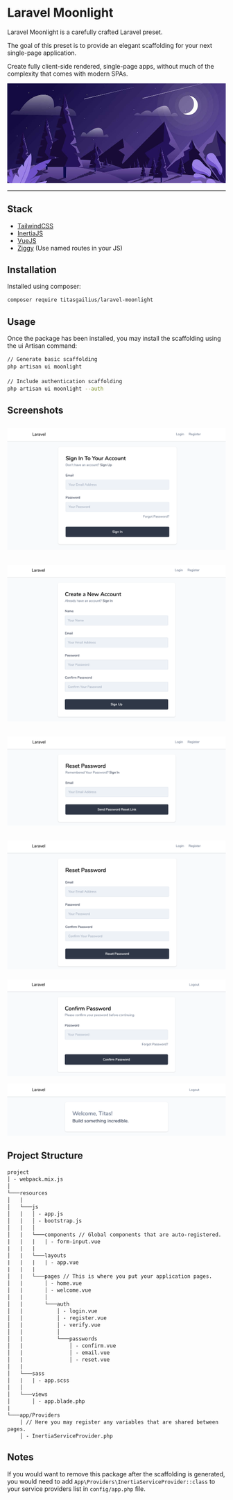 # Laravel Moonlight

Laravel Moonlight is a carefully crafted Laravel preset.

The goal of this preset is to provide an elegant scaffolding for your next single-page application.

Create fully client-side rendered, single-page apps, without much of the complexity that comes with modern SPAs.

![Laravel Moonlight](./screenshots/logo.jpg)

---

## Stack

* [TailwindCSS](https://tailwindcss.com/)
* [InertiaJS](https://inertiajs.com/)
* [VueJS](https://vuejs.org/)
* [Ziggy](https://github.com/tightenco/ziggy) (Use named routes in your JS)

## Installation

Installed using composer:
```bash
composer require titasgailius/laravel-moonlight
```

## Usage

Once the package has been installed, you may install the scaffolding using the ui Artisan command:

```bash
// Generate basic scaffolding
php artisan ui moonlight

// Include authentication scaffolding
php artisan ui moonlight --auth
```

## Screenshots

![GitHub Logo](screenshots/signin.png)
---
![GitHub Logo](screenshots/signup.png)
---
![GitHub Logo](screenshots/email.png)
---
![GitHub Logo](screenshots/reset.png)
---
![GitHub Logo](screenshots/confirm.png)

![GitHub Logo](screenshots/home.png)

## Project Structure
```
project
│ - webpack.mix.js
│
└───resources
│   |
│   └───js
│   |   │ - app.js
│   |   │ - bootstrap.js
│   |   │
│   |   └───components // Global components that are auto-registered.
|   |   |   | - form-input.vue
|   |   |
│   |   └───layouts
|   |   |   | - app.vue
|   |   |
│   |   └───pages // This is where you put your application pages.
│   |       │ - home.vue
│   |       │ - welcome.vue
│   |       │
│   |       └───auth
│   |           │ - login.vue
│   |           │ - register.vue
│   |           │ - verify.vue
│   |           │
│   |           └───passwords
│   |               │ - confirm.vue
│   |               │ - email.vue
│   |               │ - reset.vue
│   |
│   └───sass
│   |   | - app.scss
│   │
│   └───views
│       │ - app.blade.php
|
└───app/Providers
    | // Here you may register any variables that are shared between pages.
    │ - InertiaServiceProvider.php
```

## Notes

If you would want to remove this package after the scaffolding is generated, you would need to add `App\Providers\InertiaServiceProvider::class` to your service providers list in `config/app.php` file.

